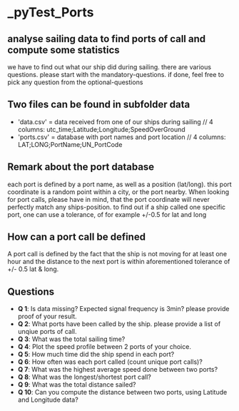 # _pyTest_Ports
## analyse sailing data to find ports of call and compute some statistics
we have to find out what our ship did during sailing. there are various questions. please start with the mandatory-questions. if done, feel free to pick any question from the optional-questions

## Two files can be found in subfolder data
* 'data.csv' = data received from one of our ships during sailing // 4 columns: utc_time;Latitude;Longitude;SpeedOverGround
* 'ports.csv' = database with port names and port location // 4 columns: LAT;LONG;PortName;UN_PortCode

## Remark about the port database
each port is defined by a port name, as well as a position (lat/long). this port coordinate is a random point within a city, or the port nearby. When looking for port calls, please have in mind, that the port coordinate will never perfectly match any ships-position. to find out if a ship called one specific port, one can use a tolerance, of for example +/-0.5 for lat and long

## How can a port call be defined
A port call is defined by the fact that the ship is not moving for at least one hour and the distance to the next port is within aforementioned tolerance of +/- 0.5 lat & long.

## Questions
* **Q 1**: Is data missing? Expected signal frequency is 3min? please provide proof of your result.
* **Q 2**: What ports have been called by the ship. please provide a list of unqiue ports of call.
* **Q 3**: What was the total sailing time?
* **Q 4**: Plot the speed profile between 2 ports of your choice.
* **Q 5**: How much time did the ship spend in each port?
* **Q 6**: How often was each port called (count unique port calls)?
* **Q 7**: What was the highest average speed done between two ports?
* **Q 8**: What was the longest/shortest port call?
* **Q 9**: What was the total distance sailed?
* **Q 10**: Can you compute the distance between two ports, using Latitude and Longitude data?

